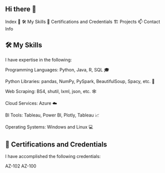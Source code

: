 ## Hi there 👋

<!--
**aivydebnath/aivydebnath** is a ✨ _special_ ✨ repository because its `README.md` (this file) appears on your GitHub profile.

Here are some ideas to get you started:

- 🔭 I’m currently working on ...
- 🌱 I’m currently learning ...
- 👯 I’m looking to collaborate on ...
- 🤔 I’m looking for help with ...
- 💬 Ask me about ...
- 📫 How to reach me: ...
- 😄 Pronouns: ...
- ⚡ Fun fact: ...
-->



Index 📑
🛠️ My Skills
🌱 Certifications and Credentials
🏗️ Projects
📫 Contact Info

## 🛠️ My Skills

I have expertise in the following:

Programming Languages: Python, Java, R, SQL 🎓

Python Libraries: pandas, NumPy, PySpark, BeautifulSoup, Spacy, etc. 🐍

Web Scraping: BS4, shutil, lxml, json, etc. 🕸️

Cloud Services: Azure ☁️

BI Tools: Tableau, Power BI, Plotly, Tableau 📈

Operating Systems: Windows and Linux 💻


## 🌱 Certifications and Credentials

I have accomplished the following credentials:

AZ-102
AZ-100
